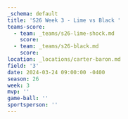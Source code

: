 ```yaml
---
_schema: default
title: 'S26 Week 3 - Lime vs Black '
teams-score:
  - team: _teams/s26-lime-shock.md
    score:
  - team: _teams/s26-black.md
    score:
location: _locations/carter-baron.md
field: '3'
date: 2024-03-24 09:00:00 -0400
season: 26
week: 3
mvp: ''
game-ball: ''
sportsperson: ''
---
```

